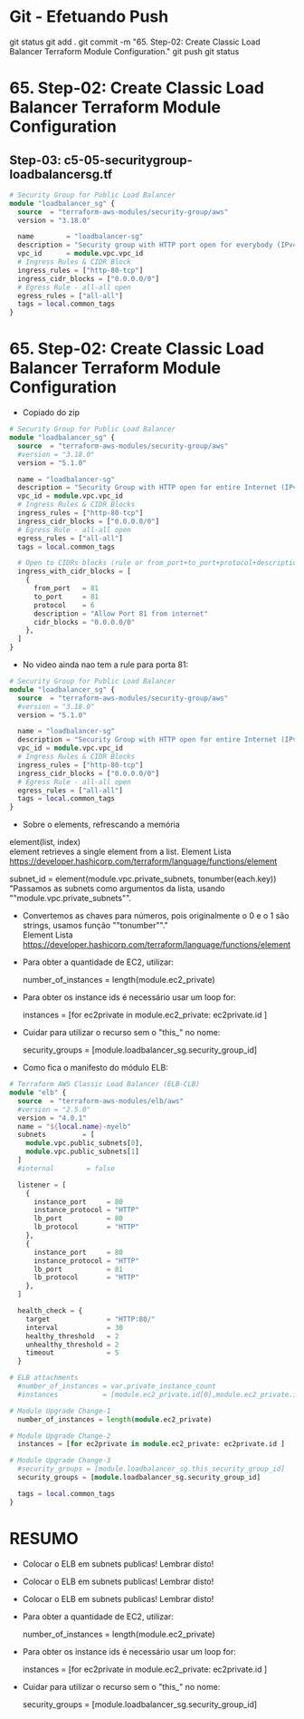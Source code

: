 
# ############################################################################
# ############################################################################
# ############################################################################
# Git - Efetuando Push

git status
git add .
git commit -m "65. Step-02: Create Classic Load Balancer Terraform Module Configuration."
git push
git status



# ############################################################################
# ############################################################################
# ############################################################################
# 65. Step-02: Create Classic Load Balancer Terraform Module Configuration


## Step-03: c5-05-securitygroup-loadbalancersg.tf

```tf
# Security Group for Public Load Balancer
module "loadbalancer_sg" {
  source  = "terraform-aws-modules/security-group/aws"
  version = "3.18.0"

  name        = "loadbalancer-sg"
  description = "Security group with HTTP port open for everybody (IPv4 CIDR), egress ports are all world open"
  vpc_id      = module.vpc.vpc_id
  # Ingress Rules & CIDR Block  
  ingress_rules = ["http-80-tcp"]
  ingress_cidr_blocks = ["0.0.0.0/0"]
  # Egress Rule - all-all open
  egress_rules = ["all-all"]
  tags = local.common_tags  
}
```






# ############################################################################
# ############################################################################
# ############################################################################
# 65. Step-02: Create Classic Load Balancer Terraform Module Configuration

- Copiado do zip

~~~~tf
# Security Group for Public Load Balancer
module "loadbalancer_sg" {
  source  = "terraform-aws-modules/security-group/aws"
  #version = "3.18.0"
  version = "5.1.0"

  name = "loadbalancer-sg"
  description = "Security Group with HTTP open for entire Internet (IPv4 CIDR), egress ports are all world open"
  vpc_id = module.vpc.vpc_id
  # Ingress Rules & CIDR Blocks
  ingress_rules = ["http-80-tcp"]
  ingress_cidr_blocks = ["0.0.0.0/0"]
  # Egress Rule - all-all open
  egress_rules = ["all-all"]
  tags = local.common_tags

  # Open to CIDRs blocks (rule or from_port+to_port+protocol+description)
  ingress_with_cidr_blocks = [
    {
      from_port   = 81
      to_port     = 81
      protocol    = 6
      description = "Allow Port 81 from internet"
      cidr_blocks = "0.0.0.0/0"
    },
  ]
}
~~~~




- No video ainda nao tem a rule para porta 81:

~~~~tf
# Security Group for Public Load Balancer
module "loadbalancer_sg" {
  source  = "terraform-aws-modules/security-group/aws"
  #version = "3.18.0"
  version = "5.1.0"

  name = "loadbalancer-sg"
  description = "Security Group with HTTP open for entire Internet (IPv4 CIDR), egress ports are all world open"
  vpc_id = module.vpc.vpc_id
  # Ingress Rules & CIDR Blocks
  ingress_rules = ["http-80-tcp"]
  ingress_cidr_blocks = ["0.0.0.0/0"]
  # Egress Rule - all-all open
  egress_rules = ["all-all"]
  tags = local.common_tags
}
~~~~





- Sobre o elements, refrescando a memória

element(list, index)	
    element retrieves a single element from a list.	
    Element	Lista	https://developer.hashicorp.com/terraform/language/functions/element

 subnet_id =  element(module.vpc.private_subnets, tonumber(each.key))	
 "Passamos as subnets como argumentos da lista, usando ""module.vpc.private_subnets"".
- Convertemos as chaves para números, pois originalmente o 0 e o 1 são strings, usamos função ""tonumber""."	
Element	Lista	https://developer.hashicorp.com/terraform/language/functions/element





- Para obter a quantidade de EC2, utilizar:

  number_of_instances = length(module.ec2_private)


- Para obter os instance ids é necessário usar um loop for:

  instances = [for ec2private in module.ec2_private: ec2private.id ] 




- Cuidar para utilizar o recurso sem o "this_" no nome:

  security_groups = [module.loadbalancer_sg.security_group_id]





- Como fica o manifesto do módulo ELB:

~~~~tf
# Terraform AWS Classic Load Balancer (ELB-CLB)
module "elb" {
  source  = "terraform-aws-modules/elb/aws"
  #version = "2.5.0"
  version = "4.0.1"
  name = "${local.name}-myelb"
  subnets         = [
    module.vpc.public_subnets[0],
    module.vpc.public_subnets[1]
  ]
  #internal        = false

  listener = [
    {
      instance_port     = 80
      instance_protocol = "HTTP"
      lb_port           = 80
      lb_protocol       = "HTTP"
    },
    {
      instance_port     = 80
      instance_protocol = "HTTP"
      lb_port           = 81
      lb_protocol       = "HTTP"
    },
  ]

  health_check = {
    target              = "HTTP:80/"
    interval            = 30
    healthy_threshold   = 2
    unhealthy_threshold = 2
    timeout             = 5
  }

# ELB attachments
  #number_of_instances = var.private_instance_count 
  #instances           = [module.ec2_private.id[0],module.ec2_private.id[1]]

# Module Upgrade Change-1
  number_of_instances = length(module.ec2_private)

# Module Upgrade Change-2
  instances = [for ec2private in module.ec2_private: ec2private.id ] 

# Module Upgrade Change-3
  #security_groups = [module.loadbalancer_sg.this_security_group_id]
  security_groups = [module.loadbalancer_sg.security_group_id]

  tags = local.common_tags
} 
~~~~






# ############################################################################
# ############################################################################
# ############################################################################
# RESUMO

- Colocar o ELB em subnets publicas! Lembrar disto!
- Colocar o ELB em subnets publicas! Lembrar disto!
- Colocar o ELB em subnets publicas! Lembrar disto!

- Para obter a quantidade de EC2, utilizar:

  number_of_instances = length(module.ec2_private)


- Para obter os instance ids é necessário usar um loop for:

  instances = [for ec2private in module.ec2_private: ec2private.id ] 


- Cuidar para utilizar o recurso sem o "this_" no nome:

  security_groups = [module.loadbalancer_sg.security_group_id]

